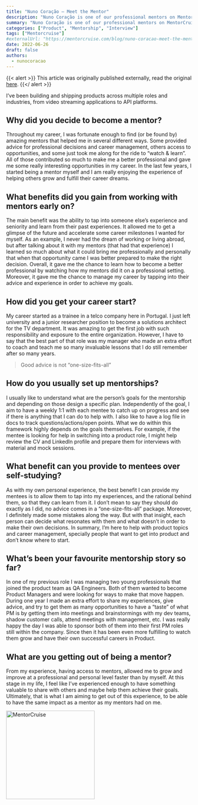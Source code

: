 ```yaml
---
title: "Nuno Coração – Meet the Mentor"
description: "Nuno Coração is one of our professional mentors on MentorCruise and works as Staff Product Manager at Docker."
summary: "Nuno Coração is one of our professional mentors on MentorCruise and works as Staff Product Manager at Docker."
categories: ["Product", "Mentorship", "Interview"]
tags: ["Mentorcruise"]
#externalUrl: "https://mentorcruise.com/blog/nuno-coracao-meet-the-mentor-01006/"
date: 2022-06-26
draft: false
authors:
  - nunocoracao
---
```


{{< alert >}}
This article was originally published externally, read the original <a target="_blank" href="https://mentorcruise.com/blog/nuno-coracao-meet-the-mentor-01006/">here</a>.
{{</ alert >}}

I’ve been building and shipping products across multiple roles and industries, from video streaming applications to API platforms.

## Why did you decide to become a mentor?
Throughout my career, I was fortunate enough to find (or be found by) amazing mentors that helped me in several different ways. Some provided advice for professional decisions and career management, others access to opportunities, and some just took me along for the ride to “watch & learn”. All of those contributed so much to make me a better professional and gave me some really interesting opportunities in my career. In the last few years, I started being a mentor myself and I am really enjoying the experience of helping others grow and fulfill their career dreams.

## What benefits did you gain from working with mentors early on?
The main benefit was the ability to tap into someone else’s experience and seniority and learn from their past experiences. It allowed me to get a glimpse of the future and accelerate some career milestones I wanted for myself. As an example, I never had the dream of working or living abroad, but after talking about it with my mentors (that had that experience) I learned so much about what it could bring me professionally and personally that when that opportunity came I was better prepared to make the right decision. Overall, it gave me the chance to learn how to become a better professional by watching how my mentors did it on a professional setting. Moreover, it gave me the chance to manage my career by tapping into their advice and experience in order to achieve my goals.

## How did you get your career start?
My career started as a trainee in a telco company here in Portugal. I just left university and a junior researcher position to become a solutions architect for the TV department. It was amazing to get the first job with such responsibility and exposure to the entire organization. However, I have to say that the best part of that role was my manager who made an extra effort to coach and teach me so many invaluable lessons that I do still remember after so many years.

> Good advice is not “one-size-fits-all”

## How do you usually set up mentorships?
I usually like to understand what are the person’s goals for the mentorship and depending on those design a specific plan. Independently of the goal, I aim to have a weekly 1:1 with each mentee to catch up on progress and see if there is anything that I can do to help with. I also like to have a log file in docs to track questions/actions/open points. What we do within this framework highly depends on the goals themselves. For example, if the mentee is looking for help in switching into a product role, I might help review the CV and LinkedIn profile and prepare them for interviews with material and mock sessions.

## What benefit can you provide to mentees over self-studying?
As with my own personal experience, the best benefit I can provide my mentees is to allow them to tap into my experiences, and the rational behind them, so that they can learn from it. I don’t mean to say they should do exactly as I did, no advice comes in a “one-size-fits-all” package. Moreover, I definitely made some mistakes along the way. But with that insight, each person can decide what resonates with them and what doesn’t in order to make their own decisions. In summary, I’m here to help with product topics and career management, specially people that want to get into product and don’t know where to start.

## What’s been your favourite mentorship story so far?
In one of my previous role I was managing two young professionals that joined the product team as QA Engineers. Both of them wanted to become Product Managers and were looking for ways to make that move happen. During one year I made an extra effort to share my experiences, give advice, and try to get them as many opportunities to have a “taste” of what PM is by getting them into meetings and brainstormings with my dev teams, shadow customer calls, attend meetings with management, etc. I was really happy the day I was able to sponsor both of them into their first PM roles still within the company. Since then it has been even more fulfilling to watch them grow and have their own successful careers in Product.

## What are you getting out of being a mentor?
From my experience, having access to mentors, allowed me to grow and improve at a professional and personal level faster than by myself. At this stage in my life, I feel like I’ve experienced enough to have something valuable to share with others and maybe help them achieve their goals. Ultimately, that is what I am aiming to get out of this experience, to be able to have the same impact as a mentor as my mentors had on me.

<a href="https://mentorcruise.com/mentor/nunocorao/"> <img src="https://cdn.mentorcruise.com/img/banner/sky-sm.svg" width="240" alt="MentorCruise"> </a>